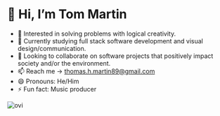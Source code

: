 # 👋 Hi, I’m Tom Martin
- 👀 Interested in solving problems with logical creativity. 
- 🌱 Currently studying full stack software development and visual design/communication.
- 💞️ Looking to collaborate on software projects that positively impact society and/or the environment.
- 📫 Reach me -> thomas.h.martin89@gmail.com
- 😄 Pronouns: He/Him
- ⚡ Fun fact: Music producer 

<!---
TommyMart/TommyMart is a ✨ special ✨ repository because its `README.md` (this file) appears on your GitHub profile.
You can click the Preview link to take a look at your changes.
--->

<img src="https://github-readme-stats.vercel.app/api/top-langs?username=TommyMart&show_icons=true&locale=en&layout=compact&theme=chartreuse-dark" alt="ovi" />
